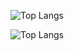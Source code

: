 ![Top Langs](https://github-readme-stats.vercel.app/api/top-langs/?username=KatouMegumii&layout=compact&langs_count=6&theme=transparent#gh-dark-mode-only)

![Top Langs](https://github-readme-stats.vercel.app/api/top-langs/?username=KatouMegumii&layout=compact&langs_count=6&theme=transparent#gh-light-mode-only)

<!--
**KatouMegumii/KatouMegumii** is a ✨ _special_ ✨ repository because its `README.md` (this file) appears on your GitHub profile.

Here are some ideas to get you started:

- 🔭 I’m currently working on ...
- 🌱 I’m currently learning ...
- 👯 I’m looking to collaborate on ...
- 🤔 I’m looking for help with ...
- 💬 Ask me about ...
- 📫 How to reach me: ...
- 😄 Pronouns: ...
- ⚡ Fun fact: ...
-->
